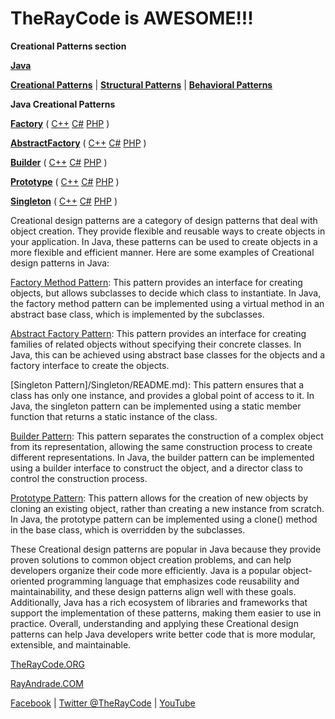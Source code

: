 # TheRayCode is AWESOME!!!

**Creational Patterns section**

**[Java](../README.md)** 

**[Creational Patterns](./README.md)** | **[Structural Patterns](../Structural/README.md)** | **[Behavioral Patterns](../Behavioral/README.md)**

**Java Creational Patterns**

**[Factory](./Factory/README.md)** ( [C++](../../CPP/Creational/Factory/README.md) [C#](../../Csharp/Creational/Factory/README.md)  [PHP](../../PHP/Creational/Factory/README.md) )

**[AbstractFactory](./AbstractFactory/README.md)** ( [C++](../../CPP/Creational/AbstractFactory/README.md) [C#](../../Csharp/Creational/AbstractFactory/README.md)  [PHP](../../PHP/Creational/AbstractFactory/README.md) )

**[Builder](./Builder/README.md)** ( [C++](../../CPP/Creational/Builder/README.md) [C#](../../Csharp/Creational/Builder/README.md)  [PHP](../../PHP/Creational/Builder/README.md) )

**[Prototype](./Prototype/README.md)** ( [C++](../../CPP/Creational/Prototype/README.md) [C#](../../Csharp/Creational/Prototype/README.md)  [PHP](../../PHP/Creational/Prototype/README.md) )

**[Singleton](./Singleton/README.md)** ( [C++](../../CPP/Creational/Singleton/README.md) [C#](../../Csharp/Creational/Singleton/README.md)  [PHP](../../PHP/Creational/Singleton/README.md) )


Creational design patterns are a category of design patterns that deal with object creation. They provide flexible and reusable ways to create objects in your application. In Java, these patterns can be used to create objects in a more flexible and efficient manner. Here are some examples of Creational design patterns in Java:

[Factory Method Pattern](./Factory/README.md): This pattern provides an interface for creating objects, but allows subclasses to decide which class to instantiate. In Java, the factory method pattern can be implemented using a virtual method in an abstract base class, which is implemented by the subclasses.

[Abstract Factory Pattern](./AbstractFactory/README.md): This pattern provides an interface for creating families of related objects without specifying their concrete classes. In Java, this can be achieved using abstract base classes for the objects and a factory interface to create the objects.

[Singleton Pattern]/Singleton/README.md): This pattern ensures that a class has only one instance, and provides a global point of access to it. In Java, the singleton pattern can be implemented using a static member function that returns a static instance of the class.

[Builder Pattern](./Builder/README.md): This pattern separates the construction of a complex object from its representation, allowing the same construction process to create different representations. In Java, the builder pattern can be implemented using a builder interface to construct the object, and a director class to control the construction process.

[Prototype Pattern](./Prototype/README.md): This pattern allows for the creation of new objects by cloning an existing object, rather than creating a new instance from scratch. In Java, the prototype pattern can be implemented using a clone() method in the base class, which is overridden by the subclasses.

These Creational design patterns are popular in Java because they provide proven solutions to common object creation problems, and can help developers organize their code more efficiently. Java is a popular object-oriented programming language that emphasizes code reusability and maintainability, and these design patterns align well with these goals. Additionally, Java has a rich ecosystem of libraries and frameworks that support the implementation of these patterns, making them easier to use in practice. Overall, understanding and applying these Creational design patterns can help Java developers write better code that is more modular, extensible, and maintainable.

[TheRayCode.ORG](https://www.TheRayCode.org)

[RayAndrade.COM](https://www.RayAndrade.com)

[Facebook](https://www.facebook.com/TheRayCode/) | [Twitter @TheRayCode](https://www.twitter.com/TheRayCode/) | [YouTube](https://www.youtube.com/TheRayCode/) 

